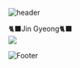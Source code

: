 ![header](https://capsule-render.vercel.app/api?type=Waving&color=83B1C9&height=400&section=header&text=Hi,&nbsp;There!&fontSize=50&fontColor=ffffff)

🐈‍⬛Jin Gyeong🐈‍⬛ <br>
<img src="https://img.shields.io/badge/GitHub-FFCA28?style=flat-square&logo=GitHub&logoColor=181717"/>

![Footer](https://capsule-render.vercel.app/api?type=waving&color=83B1C9&height=200&section=footer)

